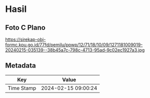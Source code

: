 # Hasil

## Foto C Plano

https://sirekap-obj-formc.kpu.go.id/77fd/pemilu/ppwp/12/71/18/10/09/1271181009019-20240215-035139--38b45a7c-798c-4713-95ad-9c02ec1927a3.jpg


## Metadata

| Key        | Value               |
| ---------- | ------------------- |
| Time Stamp | 2024-02-15 09:00:24 |



